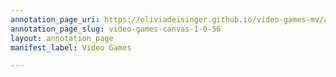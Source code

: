 ```yaml
---
annotation_page_uri: https://oliviadeisinger.github.io/video-games-mv/annotations/video-games-canvas-1-0-56.json
annotation_page_slug: video-games-canvas-1-0-56
layout: annotation_page
manifest_label: Video Games

---
```

